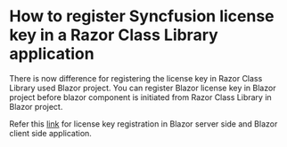 # How to register Syncfusion license key in a Razor Class Library application

There is now difference for registering the license key in Razor Class Library used Blazor project. You can register Blazor license key in Blazor project before blazor component is initiated from Razor Class Library in Blazor project.

Refer this [link](https://blazor.syncfusion.com/staging/documentation/getting-started/license-key/how-to-register-in-an-application) for license key registration in Blazor server side and Blazor client side application.